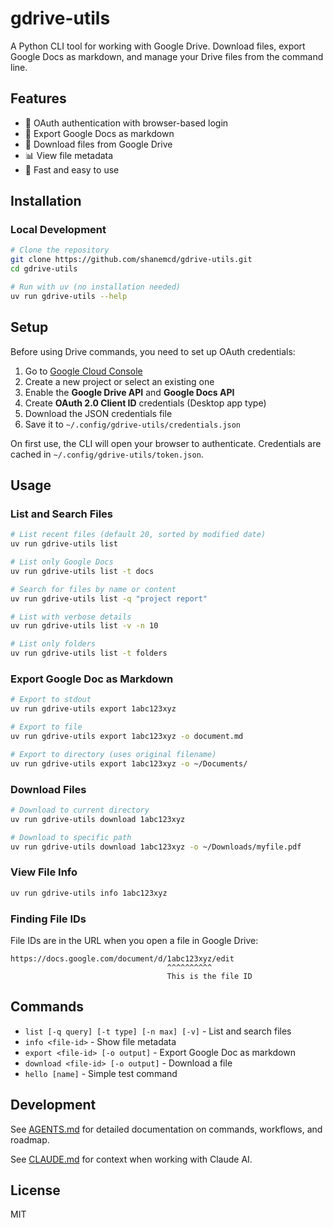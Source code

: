 # gdrive-utils

A Python CLI tool for working with Google Drive. Download files, export Google Docs as markdown, and manage your Drive files from the command line.

## Features

- 🔐 OAuth authentication with browser-based login
- 📄 Export Google Docs as markdown
- 💾 Download files from Google Drive
- 📊 View file metadata
- 🚀 Fast and easy to use

## Installation

### Local Development

```bash
# Clone the repository
git clone https://github.com/shanemcd/gdrive-utils.git
cd gdrive-utils

# Run with uv (no installation needed)
uv run gdrive-utils --help
```

## Setup

Before using Drive commands, you need to set up OAuth credentials:

1. Go to [Google Cloud Console](https://console.cloud.google.com/apis/credentials)
2. Create a new project or select an existing one
3. Enable the **Google Drive API** and **Google Docs API**
4. Create **OAuth 2.0 Client ID** credentials (Desktop app type)
5. Download the JSON credentials file
6. Save it to `~/.config/gdrive-utils/credentials.json`

On first use, the CLI will open your browser to authenticate. Credentials are cached in `~/.config/gdrive-utils/token.json`.

## Usage

### List and Search Files

```bash
# List recent files (default 20, sorted by modified date)
uv run gdrive-utils list

# List only Google Docs
uv run gdrive-utils list -t docs

# Search for files by name or content
uv run gdrive-utils list -q "project report"

# List with verbose details
uv run gdrive-utils list -v -n 10

# List only folders
uv run gdrive-utils list -t folders
```

### Export Google Doc as Markdown

```bash
# Export to stdout
uv run gdrive-utils export 1abc123xyz

# Export to file
uv run gdrive-utils export 1abc123xyz -o document.md

# Export to directory (uses original filename)
uv run gdrive-utils export 1abc123xyz -o ~/Documents/
```

### Download Files

```bash
# Download to current directory
uv run gdrive-utils download 1abc123xyz

# Download to specific path
uv run gdrive-utils download 1abc123xyz -o ~/Downloads/myfile.pdf
```

### View File Info

```bash
uv run gdrive-utils info 1abc123xyz
```

### Finding File IDs

File IDs are in the URL when you open a file in Google Drive:

```
https://docs.google.com/document/d/1abc123xyz/edit
                                   ^^^^^^^^^^
                                   This is the file ID
```

## Commands

- `list [-q query] [-t type] [-n max] [-v]` - List and search files
- `info <file-id>` - Show file metadata
- `export <file-id> [-o output]` - Export Google Doc as markdown
- `download <file-id> [-o output]` - Download a file
- `hello [name]` - Simple test command

## Development

See [AGENTS.md](AGENTS.md) for detailed documentation on commands, workflows, and roadmap.

See [CLAUDE.md](CLAUDE.md) for context when working with Claude AI.

## License

MIT


